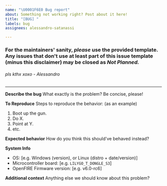 ```yaml
---
name: "\U0001F6E0 Bug report"
about: Something not working right? Post about it here!
title: "[BUG] "
labels: bug
assignees: alessandro-satanassi

---
```


### For the maintainers' sanity, *please* use the provided template. Any issues that don't use at least part of this issue template (minus this disclaimer) **may be closed as *Not Planned.***
###### pls kthx xoxo - Alessandro
___

**Describe the bug**
What exactly is the problem? Be concise, please!

**To Reproduce**
Steps to reproduce the behavior: (as an example)
1. Boot up the gun.
2. Do X.
3. Point at Y.
4. etc.

**Expected behavior**
How do you think this should've behaved instead?

**System Info**
 - OS: [e.g. Windows (version), or Linux (distro + date/version)]
 - Microcontroller board: [e.g. `LILYGO_T_DONGLE_S3`]
 - OpenFIRE Firmware version: [e.g. v6.0-rc6]

**Additional context**
Anything else we should know about this problem?
